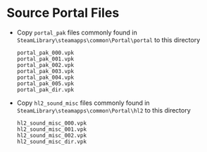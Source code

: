 # Source Portal Files

- Copy `portal_pak` files commonly found in `SteamLibrary\steamapps\common\Portal\portal` to this directory
  ```
  portal_pak_000.vpk  
  portal_pak_001.vpk  
  portal_pak_002.vpk  
  portal_pak_003.vpk  
  portal_pak_004.vpk  
  portal_pak_005.vpk  
  portal_pak_dir.vpk
  ```
- Copy `hl2_sound_misc` files commonly found in `SteamLibrary\steamapps\common\Portal\hl2` to this directory
  ```
  hl2_sound_misc_000.vpk
  hl2_sound_misc_001.vpk
  hl2_sound_misc_002.vpk
  hl2_sound_misc_dir.vpk
  ```
